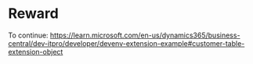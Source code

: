 # Reward

To continue: https://learn.microsoft.com/en-us/dynamics365/business-central/dev-itpro/developer/devenv-extension-example#customer-table-extension-object